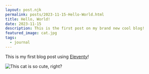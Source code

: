```yaml
---
layout: post.njk
permalink: posts/2023-11-15-Hello-World.html
title: Hello, World!
date: 2023-11-15
description: This is the first post on my brand new cool blog!
featured_image: cat.jpg
tags:
  - journal
---
```

This is my first blog post using [Eleventy](https://www.11ty.dev/)!

![This cat is so cute, right?](../images/cat.jpg)